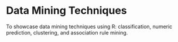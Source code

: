 # Data Mining Techniques
To showcase data mining techniques using R: classification, numeric prediction, clustering, and association rule mining.